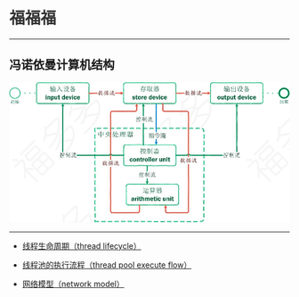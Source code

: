 # <font face="楷体" color=#333333>福福福</font>
-------------------------------------------------------------------------------------------

## 冯诺依曼计算机结构
![冯诺依曼计算机结构](image/computerArchitecture.jpg "计算机硬件结构")

-------------------------------------------------------------------------------------------

* [线程生命周期（thread lifecycle）](thread)

* [线程池的执行流程（thread pool execute flow）](threadPool)

* [网络模型（network model）](network.md)